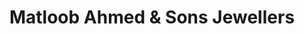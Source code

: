 ---
title: "Matloob Ahmed & Sons Jewellers"
url: /karachi/matloob-ahmed-and-sons-jewellers/
shop: jewelry
---